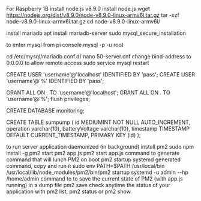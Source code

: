 For Raspberry 1B install node.js v8.9.0
install node.js
wget https://nodejs.org/dist/v8.9.0/node-v8.9.0-linux-armv6l.tar.gz
tar -xzf node-v8.9.0-linux-armv6l.tar.gz
cd node-v8.9.0-linux-armv6l/

install mariadb
apt install mariadb-server
sudo mysql_secure_installation

to enter mysql from pi console
mysql -p -u root

cd /etc/mysql/mariadb.conf.d/
nano 50-server.cnf
change bind-address to 0.0.0.0 to allow remote access
sudo service mysql restart

CREATE USER 'username'@'localhost' IDENTIFIED BY 'pass';
CREATE USER 'username'@'%' IDENTIFIED BY 'pass';

GRANT ALL ON *.* TO 'username'@'localhost';
GRANT ALL ON *.* TO 'username'@'%';
flush privileges;

CREATE DATABASE monitoring;

CREATE TABLE sumpump (
                         id MEDIUMINT NOT NULL AUTO_INCREMENT,
                         operation varchar(10),
                         batteryVoltage varchar(10),
                         timestamp TIMESTAMP DEFAULT CURRENT_TIMESTAMP,
                         PRIMARY KEY (id)
);


to run server application daemonized (in background)
install pm2
sudo npm install -g pm2
start pm2 app.js
pm2 start app.js
command to generate command that will lunch PM2 on boot
pm2 startup systemd
generated command, copy and run it
sudo env PATH=$PATH:/usr/local/bin /usr/local/lib/node_modules/pm2/bin/pm2 startup systemd -u admin --hp /home/admin
command to to save the current state of PM2 (with app.js running) in a dump file
pm2 save
check anytime the status of your application with 
pm2 list, pm2 status or pm2 show.
